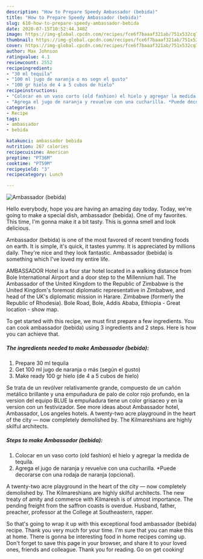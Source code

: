 ```yaml
---
description: "How to Prepare Speedy Ambassador (bebida)"
title: "How to Prepare Speedy Ambassador (bebida)"
slug: 610-how-to-prepare-speedy-ambassador-bebida
date: 2020-07-15T10:52:44.340Z
image: https://img-global.cpcdn.com/recipes/fce6f7baaaf321ab/751x532cq70/ambassador-bebida-foto-principal.jpg
thumbnail: https://img-global.cpcdn.com/recipes/fce6f7baaaf321ab/751x532cq70/ambassador-bebida-foto-principal.jpg
cover: https://img-global.cpcdn.com/recipes/fce6f7baaaf321ab/751x532cq70/ambassador-bebida-foto-principal.jpg
author: Max Johnson
ratingvalue: 4.1
reviewcount: 2552
recipeingredient:
- "30 ml tequila"
- "100 ml jugo de naranja o ms segn el gusto"
- "100 gr hielo de 4 a 5 cubos de hielo"
recipeinstructions:
- "Colocar en un vaso corto (old fashion) el hielo y agregar la medida de tequila."
- "Agrega el jugo de naranja y revuelve con una cucharilla. *Puede decorarse con una rodaja de naranja (opcional)."
categories:
- Recipe
tags:
- ambassador
- bebida

katakunci: ambassador bebida 
nutrition: 267 calories
recipecuisine: American
preptime: "PT36M"
cooktime: "PT59M"
recipeyield: "3"
recipecategory: Lunch

---
```



![Ambassador (bebida)](https://img-global.cpcdn.com/recipes/fce6f7baaaf321ab/751x532cq70/ambassador-bebida-foto-principal.jpg)

Hello everybody, hope you are having an amazing day today. Today, we're going to make a special dish, ambassador (bebida). One of my favorites. This time, I'm gonna make it a bit tasty. This is gonna smell and look delicious.

Ambassador (bebida) is one of the most favored of recent trending foods on earth. It is simple, it's quick, it tastes yummy. It is appreciated by millions daily. They're nice and they look fantastic. Ambassador (bebida) is something which I've loved my entire life.

AMBASSADOR Hotel is a four star hotel located in a walking distance from Bole International Airport and a door step to the Millennium hall. The Ambassador of the United Kingdom to the Republic of Zimbabwe is the United Kingdom&#39;s foremost diplomatic representative in Zimbabwe, and head of the UK&#39;s diplomatic mission in Harare. Zimbabwe (formerly the Republic of Rhodesia). Bole Road, Bole, Addis Ababa, Ethiopia - Great location - show map.


To get started with this recipe, we must first prepare a few ingredients. You can cook ambassador (bebida) using 3 ingredients and 2 steps. Here is how you can achieve that.

<!--inarticleads1-->

##### The ingredients needed to make Ambassador (bebida):

1. Prepare 30 ml tequila
1. Get 100 ml jugo de naranja o más (según el gusto)
1. Make ready 100 gr hielo (de 4 a 5 cubos de hielo)


Se trata de un revólver relativamente grande, compuesto de un cañón metálico brillante y una empuñadura de palo de color rojo profundo, en la version del equipo BLUE la empuñadura tiene un color grisaceo y en la version con un festivizador. See more ideas about Ambassador hotel, Ambassador, Los angeles hotels. A twenty-two acre playground in the heart of the city — now completely demolished by. The Kilmareshians are highly skilful architects. 

<!--inarticleads2-->

##### Steps to make Ambassador (bebida):

1. Colocar en un vaso corto (old fashion) el hielo y agregar la medida de tequila.
1. Agrega el jugo de naranja y revuelve con una cucharilla. *Puede decorarse con una rodaja de naranja (opcional).


A twenty-two acre playground in the heart of the city — now completely demolished by. The Kilmareshians are highly skilful architects. The new treaty of amity and commerce with Kilmaresh is of utmost importance. The pending freight from the saffron coasts is overdue. Husband, father, preacher, professor at the College at Southeastern, rapper. 

So that's going to wrap it up with this exceptional food ambassador (bebida) recipe. Thank you very much for your time. I'm sure that you can make this at home. There is gonna be interesting food in home recipes coming up. Don't forget to save this page in your browser, and share it to your loved ones, friends and colleague. Thank you for reading. Go on get cooking!
